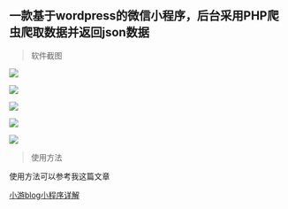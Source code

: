 ## 一款基于wordpress的微信小程序，后台采用PHP爬虫爬取数据并返回json数据
>软件截图

![](https://img.xiaoyou66.com/images/2019/07/16/Ez2R.png)

![](https://img.xiaoyou66.com/images/2019/07/16/E7Bo.png)

![](https://img.xiaoyou66.com/images/2019/07/16/EHd2.png)

![](https://img.xiaoyou66.com/images/2019/07/16/EN0A.png)

![](https://img.xiaoyou66.com/images/2019/07/16/Ea8X.png)

>使用方法

使用方法可以参考我这篇文章

[小游blog小程序详解](https://xiaoyou66.com/%e5%b0%8f%e6%b8%b8blog%e5%b0%8f%e7%a8%8b%e5%ba%8f%e8%af%a6%e8%a7%a3/)
